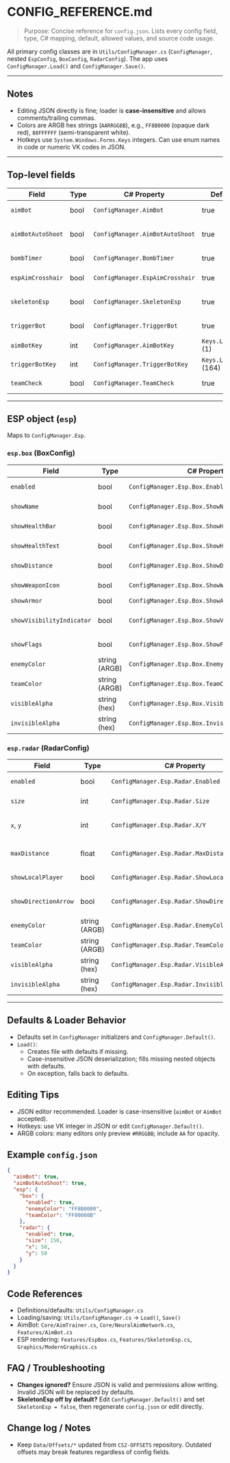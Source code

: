 # CONFIG_REFERENCE.md

> Purpose: Concise reference for `config.json`. Lists every config field, type, C# mapping, default, allowed values, and source code usage.

All primary config classes are in `Utils/ConfigManager.cs` (`ConfigManager`, nested `EspConfig`, `BoxConfig`, `RadarConfig`). The app uses `ConfigManager.Load()` and `ConfigManager.Save()`.

---

## Notes

- Editing JSON directly is fine; loader is **case-insensitive** and allows comments/trailing commas.
- Colors are ARGB hex strings (`AARRGGBB`), e.g., `FF8B0000` (opaque dark red), `88FFFFFF` (semi-transparent white).
- Hotkeys use `System.Windows.Forms.Keys` integers. Can use enum names in code or numeric VK codes in JSON.

---

## Top-level fields

| Field | Type | C# Property | Default | Description |
|-------|------|-------------|---------|-------------|
| `aimBot` | bool | `ConfigManager.AimBot` | true | Master switch for AimBot logic. |
| `aimBotAutoShoot` | bool | `ConfigManager.AimBotAutoShoot` | true | Automatically trigger mouse clicks if valid target. |
| `bombTimer` | bool | `ConfigManager.BombTimer` | true | Show bomb timer UI for debugging/testing. |
| `espAimCrosshair` | bool | `ConfigManager.EspAimCrosshair` | true | Draw predicted AimBot crosshair. |
| `skeletonEsp` | bool | `ConfigManager.SkeletonEsp` | true | Draw skeletal overlay instead of bounding boxes. |
| `triggerBot` | bool | `ConfigManager.TriggerBot` | true | Master switch for TriggerBot logic. |
| `aimBotKey` | int | `ConfigManager.AimBotKey` | `Keys.LButton` (1) | Hotkey for manual AimBot activation. |
| `triggerBotKey` | int | `ConfigManager.TriggerBotKey` | `Keys.LMenu` (164) | Hotkey for TriggerBot. |
| `teamCheck` | bool | `ConfigManager.TeamCheck` | true | Ignore teammates in AimBot/TriggerBot/ESP. |

---

## ESP object (`esp`)
Maps to `ConfigManager.Esp`.

### `esp.box` (BoxConfig)

| Field | Type | C# Property | Default | Description |
|-------|------|-------------|---------|-------------|
| `enabled` | bool | `ConfigManager.Esp.Box.Enabled` | true | Enable box-style ESP. |
| `showName` | bool | `ConfigManager.Esp.Box.ShowName` | true | Show player name. |
| `showHealthBar` | bool | `ConfigManager.Esp.Box.ShowHealthBar` | true | Show health bar. |
| `showHealthText` | bool | `ConfigManager.Esp.Box.ShowHealthText` | true | Show health text. |
| `showDistance` | bool | `ConfigManager.Esp.Box.ShowDistance` | true | Show distance to player. |
| `showWeaponIcon` | bool | `ConfigManager.Esp.Box.ShowWeaponIcon` | true | Show weapon icon. |
| `showArmor` | bool | `ConfigManager.Esp.Box.ShowArmor` | true | Show armor. |
| `showVisibilityIndicator` | bool | `ConfigManager.Esp.Box.ShowVisibilityIndicator` | true | Show visible/invisible indicator. |
| `showFlags` | bool | `ConfigManager.Esp.Box.ShowFlags` | true | Show status flags. |
| `enemyColor` | string (ARGB) | `ConfigManager.Esp.Box.EnemyColor` | `FF8B0000` | Enemy box color. |
| `teamColor` | string (ARGB) | `ConfigManager.Esp.Box.TeamColor` | `FF00008B` | Team box color. |
| `visibleAlpha` | string (hex) | `ConfigManager.Esp.Box.VisibleAlpha` | `FF` | Alpha for visible entity. |
| `invisibleAlpha` | string (hex) | `ConfigManager.Esp.Box.InvisibleAlpha` | `88` | Alpha for invisible entity. |

### `esp.radar` (RadarConfig)

| Field | Type | C# Property | Default | Description |
|-------|------|-------------|---------|-------------|
| `enabled` | bool | `ConfigManager.Esp.Radar.Enabled` | true | Enable radar. |
| `size` | int | `ConfigManager.Esp.Radar.Size` | 150 | Radar pixel size. |
| `x`, `y` | int | `ConfigManager.Esp.Radar.X/Y` | 50, 50 | Pixel offset from top-left. |
| `maxDistance` | float | `ConfigManager.Esp.Radar.MaxDistance` | 100.0 | Max world distance to display. |
| `showLocalPlayer` | bool | `ConfigManager.Esp.Radar.ShowLocalPlayer` | true | Show local player. |
| `showDirectionArrow` | bool | `ConfigManager.Esp.Radar.ShowDirectionArrow` | true | Show direction arrow. |
| `enemyColor` | string (ARGB) | `ConfigManager.Esp.Radar.EnemyColor` | `FFFF0000` | Enemy radar color. |
| `teamColor` | string (ARGB) | `ConfigManager.Esp.Radar.TeamColor` | `FF0000FF` | Team radar color. |
| `visibleAlpha` | string (hex) | `ConfigManager.Esp.Radar.VisibleAlpha` | `FF` | Alpha when visible. |
| `invisibleAlpha` | string (hex) | `ConfigManager.Esp.Radar.InvisibleAlpha` | `88` | Alpha when invisible. |

---

## Defaults & Loader Behavior

- Defaults set in `ConfigManager` initializers and `ConfigManager.Default()`.
- `Load()`:
  - Creates file with defaults if missing.
  - Case-insensitive JSON deserialization; fills missing nested objects with defaults.
  - On exception, falls back to defaults.

## Editing Tips

- JSON editor recommended. Loader is case-insensitive (`aimBot` or `AimBot` accepted).
- Hotkeys: use VK integer in JSON or edit `ConfigManager.Default()`.
- ARGB colors: many editors only preview `#RRGGBB`; include `AA` for opacity.

## Example `config.json`

```json
{
  "aimBot": true,
  "aimBotAutoShoot": true,
  "esp": {
    "box": {
      "enabled": true,
      "enemyColor": "FF8B0000",
      "teamColor": "FF00008B"
    },
    "radar": {
      "enabled": true,
      "size": 150,
      "x": 50,
      "y": 50
    }
  }
}
```

## Code References

- Definitions/defaults: `Utils/ConfigManager.cs`
- Loading/saving: `Utils/ConfigManager.cs` -> `Load()`, `Save()`
- AimBot: `Core/AimTrainer.cs`, `Core/NeuralAimNetwork.cs`, `Features/AimBot.cs`
- ESP rendering: `Features/EspBox.cs`, `Features/SkeletonEsp.cs`, `Graphics/ModernGraphics.cs`

## FAQ / Troubleshooting

- **Changes ignored?** Ensure JSON is valid and permissions allow writing. Invalid JSON will be replaced by defaults.
- **SkeletonEsp off by default?** Edit `ConfigManager.Default()` and set `SkeletonEsp = false`, then regenerate `config.json` or edit directly.

## Change log / Notes

- Keep `Data/Offsets/*` updated from `CS2-OFFSETS` repository. Outdated offsets may break features regardless of config fields.